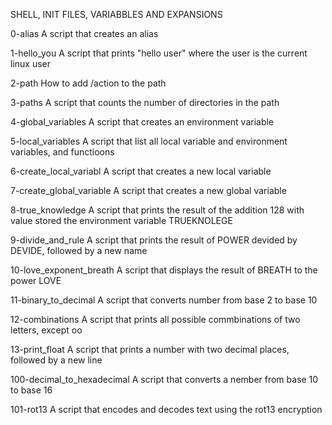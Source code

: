 SHELL, INIT FILES, VARIABBLES AND EXPANSIONS

0-alias 
    A script that creates an alias

1-hello_you
    A script that prints "hello user" where the user is the current linux user

2-path
    How to add /action to the path

3-paths
    A script that counts the number of directories in the path

4-global_variables
    A script that creates an environment variable

5-local_variables
    A script that list all local variable and environment variables, and functioons

6-create_local_variabl
    A script that creates a new local variable

7-create_global_variable
    A script that creates a new global variable

8-true_knowledge
    A script that prints the result of the addition 128 with  value stored the environment variable TRUEKNOLEGE

9-divide_and_rule
    A script that prints the result of POWER devided by DEVIDE, followed by a new name

10-love_exponent_breath
    A script that displays the result of BREATH to the power LOVE

11-binary_to_decimal
    A script that converts number from base 2 to base 10

12-combinations
    A script that prints all possible commbinations of two letters, except oo

13-print_float
    A script that prints a number with two decimal places, followed by a new line

100-decimal_to_hexadecimal
    A script that converts a nember from base 10 to base 16

101-rot13
    A script that encodes and decodes text using the rot13 encryption
